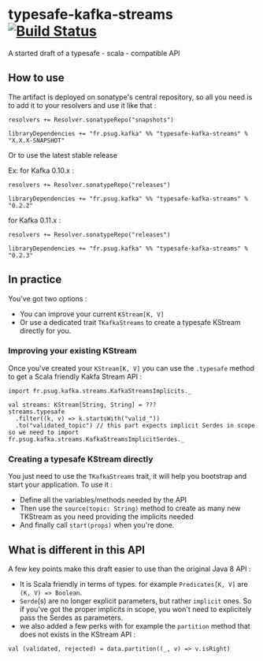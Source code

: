 # typesafe-kafka-streams [![Build Status](https://travis-ci.org/ogirardot/typesafe-kafka-streams.svg?branch=master)](https://travis-ci.org/ogirardot/typesafe-kafka-streams)
A started draft of a typesafe - scala - compatible API

## How to use
The artifact is deployed on sonatype's central repository, so all you need is to add it to your resolvers and use it like that : 

```
resolvers += Resolver.sonatypeRepo("snapshots")

libraryDependencies += "fr.psug.kafka" %% "typesafe-kafka-streams" % "X.X.X-SNAPSHOT"
```

Or to use the latest stable release 

Ex: for Kafka 0.10.x :

```
resolvers += Resolver.sonatypeRepo("releases")

libraryDependencies += "fr.psug.kafka" %% "typesafe-kafka-streams" % "0.2.2"
```

for Kafka 0.11.x :

```
resolvers += Resolver.sonatypeRepo("releases")

libraryDependencies += "fr.psug.kafka" %% "typesafe-kafka-streams" % "0.2.3"
```

## In practice
You've got two options :

* You can improve your current `KStream[K, V]` 
* Or use a dedicated trait `TKafkaStreams` to create a typesafe KStream directly for you.

### Improving your existing KStream
Once you've created your `KStream[K, V]` you can use the `.typesafe` method to get a Scala friendly Kakfa Stream API : 
```
import fr.psug.kafka.streams.KafkaStreamsImplicits._

val streams: KStream[String, String] = ???
streams.typesafe
  .filter((k, v) => k.startsWith("valid_"))
  .to("validated_topic") // this part expects implicit Serdes in scope so we need to import fr.psug.kafka.streams.KafkaStreamsImplicitSerdes._
```

### Creating a typesafe KStream directly
You just need to use the `TKafkaStreams` trait, it will help you bootstrap and start your application. To use it :

* Define all the variables/methods needed by the API
* Then use the `source(topic: String)` method to create as many new TKStream as you need providing the implicits needed
* And finally call `start(props)` when you're done.

## What is different in this API

A few key points make this draft easier to use than the original Java 8 API :

* It is Scala friendly in terms of types. for example `Predicates[K, V]` are `(K, V) => Boolean`.
* `Serde`(s) are no longer explicit parameters, but rather `implicit` ones. So if you've got the proper implicits in scope, you won't need to explicitely pass the Serdes as parameters.
* we also added a few perks with for example the `partition` method that does not exists in the KStream API : 
```
val (validated, rejected) = data.partition((_, v) => v.isRight)
```
